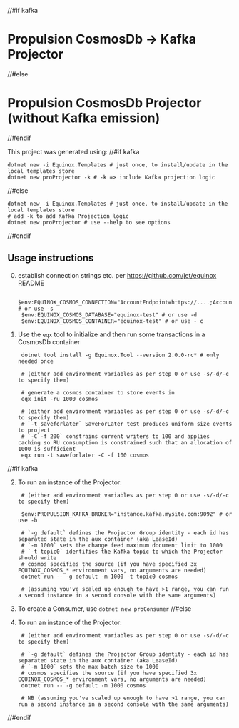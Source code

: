 //#if kafka
# Propulsion CosmosDb -> Kafka Projector
//#else
# Propulsion CosmosDb Projector (without Kafka emission)
//#endif

This project was generated using:
//#if kafka

    dotnet new -i Equinox.Templates # just once, to install/update in the local templates store
    dotnet new proProjector -k # -k => include Kafka projection logic
//#else

    dotnet new -i Equinox.Templates # just once, to install/update in the local templates store
    # add -k to add Kafka Projection logic
    dotnet new proProjector # use --help to see options
//#endif

## Usage instructions

0. establish connection strings etc. per https://github.com/jet/equinox README

        $env:EQUINOX_COSMOS_CONNECTION="AccountEndpoint=https://....;AccountKey=....=;" # or use -s
        $env:EQUINOX_COSMOS_DATABASE="equinox-test" # or use -d
        $env:EQUINOX_COSMOS_CONTAINER="equinox-test" # or use - c

1. Use the `eqx` tool to initialize and then run some transactions in a CosmosDb container

        dotnet tool install -g Equinox.Tool --version 2.0.0-rc* # only needed once

        # (either add environment variables as per step 0 or use -s/-d/-c to specify them)

        # generate a cosmos container to store events in
        eqx init -ru 1000 cosmos

        # (either add environment variables as per step 0 or use -s/-d/-c to specify them)
        # `-t saveforlater` SaveForLater test produces uniform size events to project
        # `-C -f 200` constrains current writers to 100 and applies caching so RU consumption is constrained such that an allocation of 1000 is sufficient
        eqx run -t saveforlater -C -f 100 cosmos 
//#if kafka

2. To run an instance of the Projector:

        # (either add environment variables as per step 0 or use -s/-d/-c to specify them)

        $env:PROPULSION_KAFKA_BROKER="instance.kafka.mysite.com:9092" # or use -b

        # `-g default` defines the Projector Group identity - each id has separated state in the aux container (aka LeaseId)
        # `-m 1000` sets the change feed maximum document limit to 1000
        # `-t topic0` identifies the Kafka topic to which the Projector should write
        # cosmos specifies the source (if you have specified 3x EQUINOX_COSMOS_* environment vars, no arguments are needed)
        dotnet run -- -g default -m 1000 -t topic0 cosmos

        # (assuming you've scaled up enough to have >1 range, you can run a second instance in a second console with the same arguments)

3. To create a Consumer, use `dotnet new proConsumer`
//#else

2. To run an instance of the Projector:

        # (either add environment variables as per step 0 or use -s/-d/-c to specify them)

        # `-g default` defines the Projector Group identity - each id has separated state in the aux container (aka LeaseId)
        # `-m 1000` sets the max batch size to 1000
        # cosmos specifies the source (if you have specified 3x EQUINOX_COSMOS_* environment vars, no arguments are needed)
        dotnet run -- -g default -m 1000 cosmos

        # NB (assuming you've scaled up enough to have >1 range, you can run a second instance in a second console with the same arguments)
//#endif